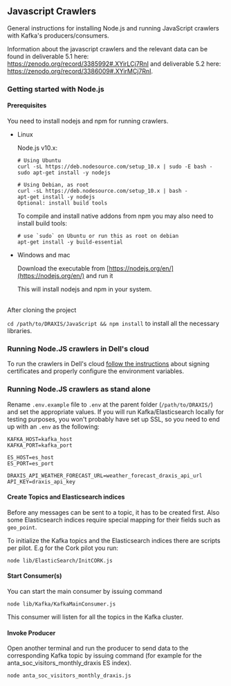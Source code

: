## Javascript Crawlers

General instructions for installing Node.js and running JavaScript crawlers with Kafka's producers/consumers.

Information about the javascript crawlers and the relevant data can be found in deliverable 5.1 here: https://zenodo.org/record/3385992#.XYirLCj7RnI 
and deliverable 5.2 here: https://zenodo.org/record/3386009#.XYirMCj7RnI.   


### Getting started with Node.js

#### Prerequisites

You need to install nodejs and npm for running crawlers.

- Linux
  
  Node.js v10.x:
  
  ```
  # Using Ubuntu
  curl -sL https://deb.nodesource.com/setup_10.x | sudo -E bash -
  sudo apt-get install -y nodejs

  # Using Debian, as root
  curl -sL https://deb.nodesource.com/setup_10.x | bash -
  apt-get install -y nodejs
  Optional: install build tools
  ```
  
  To compile and install native addons from npm you may also need to install build tools:

  ```
  # use `sudo` on Ubuntu or run this as root on debian
  apt-get install -y build-essential
  ```

- Windows and mac

  Download the executable from [https://nodejs.org/en/](https://nodejs.org/en/) and run it

  This will install nodejs and npm in your system.

<br>
After cloning the project 

`cd /path/to/DRAXIS/JavaScript && npm install` to install all the necessary libraries.

### Running Node.JS crawlers in Dell's cloud

To run the crawlers in Dell's cloud [follow the instructions](../Python/README.md#dell-cloud) about signing certificates and
properly configure the environment variables.

### Running Node.JS crawlers as stand alone

Rename `.env.example` file to `.env` at the parent folder (`/path/to/DRAXIS/`) and set the appropriate values.
If you will run Kafka/Elasticsearch locally for testing purposes, you won't probably have set up SSL, so you need to end up with an `.env` as the following:

```
KAFKA_HOST=kafka_host
KAFKA_PORT=kafka_port

ES_HOST=es_host
ES_PORT=es_port

DRAXIS_API_WEATHER_FORECAST_URL=weather_forecast_draxis_api_url
API_KEY=draxis_api_key
``` 

#### Create Topics and Elasticsearch indices

Before any messages can be sent to a topic, it has to be created first.
Also some Elasticsearch indices require special mapping for their fields such as `geo_point`.

To initialize the Kafka topics and the Elasticsearch indices there are scripts per pilot.
E.g for the Cork pilot you run:

`node lib/ElasticSearch/InitCORK.js`

#### Start Consumer(s)

You can start the main consumer by issuing command 

`node lib/Kafka/KafkaMainConsumer.js`

This consumer will listen for all the topics in the Kafka cluster.

#### Invoke Producer
Open another terminal and run the producer to send data to the corresponding Kafka topic by issuing command (for example for the anta_soc_visitors_monthly_draxis ES index).

`node anta_soc_visitors_monthly_draxis.js`
